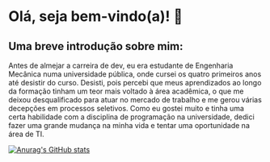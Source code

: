 # Olá, seja bem-vindo(a)! 👋

## Uma breve introdução sobre mim:

Antes de almejar a carreira de dev, eu era estudante de Engenharia Mecânica numa universidade pública, onde cursei os quatro primeiros anos até desistir do curso. Desisti, pois percebi que meus aprendizados ao longo da formação tinham um teor mais voltado à área acadêmica, o que me deixou desqualificado para atuar no mercado de trabalho e me gerou várias decepções em processos seletivos. Como eu gostei muito e tinha uma certa habilidade com a disciplina de programação na universidade, dedici fazer uma grande mudança na minha vida e tentar uma oportunidade na área de TI.

[![Anurag's GitHub stats](https://github-readme-stats.vercel.app/api?username=hugokelven&show_icons=true&theme=synthwave)](https://github.com/anuraghazra/github-readme-stats)

<!--
**hugokelven/hugokelven** is a ✨ _special_ ✨ repository because its `README.md` (this file) appears on your GitHub profile.

Here are some ideas to get you started:

- 🔭 I’m currently working on ...
- 🌱 I’m currently learning ...
- 👯 I’m looking to collaborate on ...
- 🤔 I’m looking for help with ...
- 💬 Ask me about ...
- 📫 How to reach me: ...
- 😄 Pronouns: ...
- ⚡ Fun fact: ...
-->
